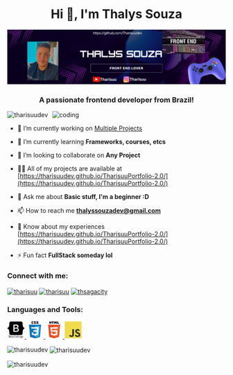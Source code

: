 <h1 align="center">Hi 👋, I'm Thalys Souza</h1>
<div align="center"> <img src="https://raw.githubusercontent.com/tharisuudev/tharisuudev/main/bannertharisuu.png"> </div>
<h3 align="center">A passionate frontend developer from Brazil!</h3>
<img align="right" alt="coding" width="400" src="https://media1.giphy.com/media/qgQUggAC3Pfv687qPC/giphy.gif">

<p align="left"> <img src="https://komarev.com/ghpvc/?username=tharisuudev&label=Profile%20views&color=0e75b6&style=flat" alt="tharisuudev" /> </p>

- 🔭 I’m currently working on [Multiple Projects](https://tharisuudev.github.io/TharisuuPortfolio-2.0/)

- 🌱 I’m currently learning **Frameworks, courses, etcs**

- 👯 I’m looking to collaborate on **Any Project**

- 👨‍💻 All of my projects are available at [https://tharisuudev.github.io/TharisuuPortfolio-2.0/](https://tharisuudev.github.io/TharisuuPortfolio-2.0/)

- 💬 Ask me about **Basic stuff, I'm a beginner :D**

- 📫 How to reach me **thalyssouzadev@gmail.com**

- 📄 Know about my experiences [https://tharisuudev.github.io/TharisuuPortfolio-2.0/](https://tharisuudev.github.io/TharisuuPortfolio-2.0/)

- ⚡ Fun fact **FullStack someday lol**

<h3 align="left">Connect with me:</h3>
<p align="left">
<a href="https://instagram.com/tharisuu" target="blank"><img align="center" src="https://raw.githubusercontent.com/rahuldkjain/github-profile-readme-generator/master/src/images/icons/Social/instagram.svg" alt="tharisuu" height="30" width="40" /></a>
<a href="https://www.youtube.com/c/tharisuu" target="blank"><img align="center" src="https://raw.githubusercontent.com/rahuldkjain/github-profile-readme-generator/master/src/images/icons/Social/youtube.svg" alt="tharisuu" height="30" width="40" /></a>
<a href="https://discord.gg/thsagacity" target="blank"><img align="center" src="https://raw.githubusercontent.com/rahuldkjain/github-profile-readme-generator/master/src/images/icons/Social/discord.svg" alt="thsagacity" height="30" width="40" /></a>
</p>

<h3 align="left">Languages and Tools:</h3>
<p align="left"> <a href="https://getbootstrap.com" target="_blank" rel="noreferrer"> <img src="https://raw.githubusercontent.com/devicons/devicon/master/icons/bootstrap/bootstrap-plain-wordmark.svg" alt="bootstrap" width="40" height="40"/> </a> <a href="https://www.w3schools.com/css/" target="_blank" rel="noreferrer"> <img src="https://raw.githubusercontent.com/devicons/devicon/master/icons/css3/css3-original-wordmark.svg" alt="css3" width="40" height="40"/> </a> <a href="https://www.w3.org/html/" target="_blank" rel="noreferrer"> <img src="https://raw.githubusercontent.com/devicons/devicon/master/icons/html5/html5-original-wordmark.svg" alt="html5" width="40" height="40"/> </a> <a href="https://developer.mozilla.org/en-US/docs/Web/JavaScript" target="_blank" rel="noreferrer"> <img src="https://raw.githubusercontent.com/devicons/devicon/master/icons/javascript/javascript-original.svg" alt="javascript" width="40" height="40"/> </a> </p>

<p><img align="left" src="https://github-readme-stats.vercel.app/api/top-langs?username=tharisuudev&show_icons=true&locale=en&layout=compact&theme=tokyonight" alt="tharisuudev" /></p>

<p>&nbsp;<img align="center" src="https://github-readme-stats.vercel.app/api?username=tharisuudev&show_icons=true&locale=en&theme=tokyonight" alt="tharisuudev" /></p>

<p><img align="center" src="https://github-readme-streak-stats.herokuapp.com/?user=tharisuudev&theme=tokyonight" alt="tharisuudev" /></p>
